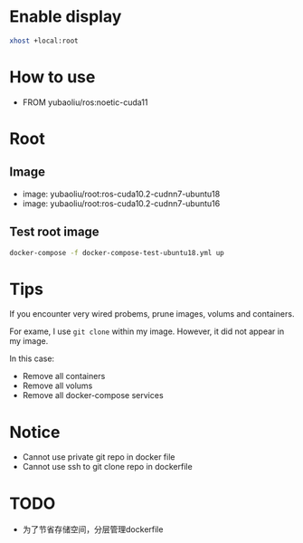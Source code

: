

# Enable display

```sh
xhost +local:root
```

# How to use

- FROM yubaoliu/ros:noetic-cuda11

# Root

## Image

- image: yubaoliu/root:ros-cuda10.2-cudnn7-ubuntu18
- image: yubaoliu/root:ros-cuda10.2-cudnn7-ubuntu16

## Test root image

```sh
docker-compose -f docker-compose-test-ubuntu18.yml up
```

# Tips

If you encounter very wired probems, prune images, volums and containers.


For exame, I use ``git clone`` within my image. However, it did not appear in my image.


In this case:
- Remove all containers
- Remove all volums 
- Remove all docker-compose services


# Notice
- Cannot use private git repo in docker file
- Cannot use ssh to git clone repo in dockerfile


# TODO
- 为了节省存储空间，分层管理dockerfile
